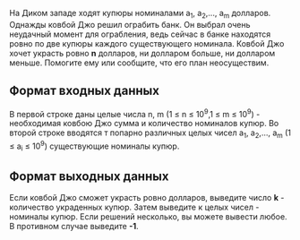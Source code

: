 На Диком западе ходят купюры номиналами а<sub>1</sub>, а<sub>2</sub>,..., a<sub>m</sub> долларов. Однажды ковбой Джо решил
ограбить банк. Он выбрал очень неудачный момент для ограбления, ведь сейчас в банке находятся
ровно по две купюры каждого существующего номинала.
Ковбой Джо хочет украсть ровно <b>n</b> долларов, ни долларом больше, ни долларом меньше. Помогите
ему или сообщите, что его план неосуществим.

## Формат входных данных
В первой строке даны целые числа n, m (1 &#8804; n &#8804; 10<sup>9</sup>,1 &#8804; m &#8804; 10<sup>9</sup>) - необходимая ковбою Джо
сумма и количество номиналов купюр.
Во второй строке вводятся т попарно различных целых чисел а<sub>1</sub>, а<sub>2</sub>,..., a<sub>m</sub> (1 &#8804; a<sub>i</sub> &#8804; 10<sup>9</sup>)
существующие номиналы купюр.

## Формат выходных данных
Если ковбой Джо сможет украсть ровно долларов, выведите число <b>k</b> - количество украденных
купюр. Затем выведите к целых чисел - номиналы купюр. Если решений несколько, вы можете
вывести любое.
В противном случае выведите <b>-1</b>.